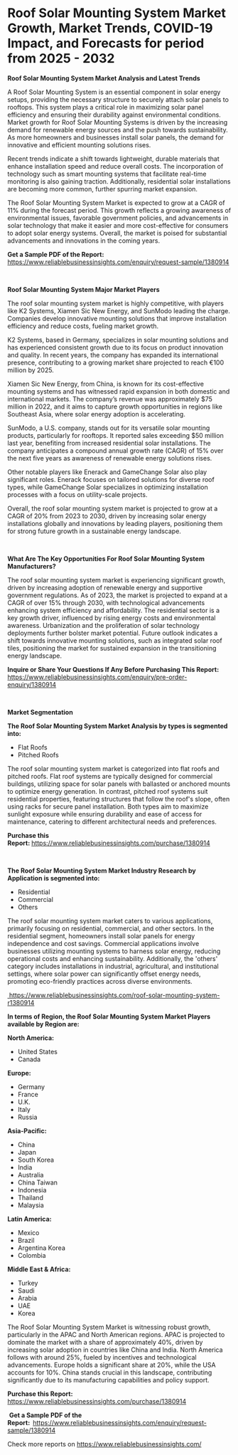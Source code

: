 <p><h1>Roof Solar Mounting System Market Growth, Market Trends, COVID-19 Impact, and Forecasts for period from 2025 - 2032</h1></p><p><strong>Roof Solar Mounting System Market Analysis and Latest Trends</strong></p>
<p><p>A Roof Solar Mounting System is an essential component in solar energy setups, providing the necessary structure to securely attach solar panels to rooftops. This system plays a critical role in maximizing solar panel efficiency and ensuring their durability against environmental conditions. Market growth for Roof Solar Mounting Systems is driven by the increasing demand for renewable energy sources and the push towards sustainability. As more homeowners and businesses install solar panels, the demand for innovative and efficient mounting solutions rises.</p><p>Recent trends indicate a shift towards lightweight, durable materials that enhance installation speed and reduce overall costs. The incorporation of technology such as smart mounting systems that facilitate real-time monitoring is also gaining traction. Additionally, residential solar installations are becoming more common, further spurring market expansion.</p><p>The Roof Solar Mounting System Market is expected to grow at a CAGR of 11% during the forecast period. This growth reflects a growing awareness of environmental issues, favorable government policies, and advancements in solar technology that make it easier and more cost-effective for consumers to adopt solar energy systems. Overall, the market is poised for substantial advancements and innovations in the coming years.</p></p>
<p><strong>Get a Sample PDF of the Report:&nbsp;</strong> <a href="https://www.reliablebusinessinsights.com/enquiry/request-sample/1380914?utm_campaign=2224&utm_medium=2&utm_source=Github&utm_content=ia&utm_term=13022025&utm_id=roof-solar-mounting-system">https://www.reliablebusinessinsights.com/enquiry/request-sample/1380914</a></p>
<p>&nbsp;</p>
<p><strong>Roof Solar Mounting System Major Market Players</strong></p>
<p><p>The roof solar mounting system market is highly competitive, with players like K2 Systems, Xiamen Sic New Energy, and SunModo leading the charge. Companies develop innovative mounting solutions that improve installation efficiency and reduce costs, fueling market growth.</p><p>K2 Systems, based in Germany, specializes in solar mounting solutions and has experienced consistent growth due to its focus on product innovation and quality. In recent years, the company has expanded its international presence, contributing to a growing market share projected to reach €100 million by 2025.</p><p>Xiamen Sic New Energy, from China, is known for its cost-effective mounting systems and has witnessed rapid expansion in both domestic and international markets. The company’s revenue was approximately $75 million in 2022, and it aims to capture growth opportunities in regions like Southeast Asia, where solar energy adoption is accelerating.</p><p>SunModo, a U.S. company, stands out for its versatile solar mounting products, particularly for rooftops. It reported sales exceeding $50 million last year, benefiting from increased residential solar installations. The company anticipates a compound annual growth rate (CAGR) of 15% over the next five years as awareness of renewable energy solutions rises.</p><p>Other notable players like Enerack and GameChange Solar also play significant roles. Enerack focuses on tailored solutions for diverse roof types, while GameChange Solar specializes in optimizing installation processes with a focus on utility-scale projects.</p><p>Overall, the roof solar mounting system market is projected to grow at a CAGR of 20% from 2023 to 2030, driven by increasing solar energy installations globally and innovations by leading players, positioning them for strong future growth in a sustainable energy landscape.</p></p>
<p>&nbsp;</p>
<p><strong>What Are The Key Opportunities For Roof Solar Mounting System Manufacturers?</strong></p>
<p><p>The roof solar mounting system market is experiencing significant growth, driven by increasing adoption of renewable energy and supportive government regulations. As of 2023, the market is projected to expand at a CAGR of over 15% through 2030, with technological advancements enhancing system efficiency and affordability. The residential sector is a key growth driver, influenced by rising energy costs and environmental awareness. Urbanization and the proliferation of solar technology deployments further bolster market potential. Future outlook indicates a shift towards innovative mounting solutions, such as integrated solar roof tiles, positioning the market for sustained expansion in the transitioning energy landscape.</p></p>
<p><strong>Inquire or Share Your Questions If Any Before Purchasing This Report:</strong> <a href="https://www.reliablebusinessinsights.com/enquiry/pre-order-enquiry/1380914?utm_campaign=2224&utm_medium=2&utm_source=Github&utm_content=ia&utm_term=13022025&utm_id=roof-solar-mounting-system">https://www.reliablebusinessinsights.com/enquiry/pre-order-enquiry/1380914</a></p>
<p>&nbsp;</p>
<p><strong>Market Segmentation</strong></p>
<p><strong>The Roof Solar Mounting System Market Analysis by types is segmented into:</strong></p>
<p><ul><li>Flat Roofs</li><li>Pitched Roofs</li></ul></p>
<p><p>The roof solar mounting system market is categorized into flat roofs and pitched roofs. Flat roof systems are typically designed for commercial buildings, utilizing space for solar panels with ballasted or anchored mounts to optimize energy generation. In contrast, pitched roof systems suit residential properties, featuring structures that follow the roof's slope, often using racks for secure panel installation. Both types aim to maximize sunlight exposure while ensuring durability and ease of access for maintenance, catering to different architectural needs and preferences.</p></p>
<p><strong>Purchase this Report:&nbsp;</strong><a href="https://www.reliablebusinessinsights.com/purchase/1380914?utm_campaign=2224&utm_medium=2&utm_source=Github&utm_content=ia&utm_term=13022025&utm_id=roof-solar-mounting-system">https://www.reliablebusinessinsights.com/purchase/1380914</a></p>
<p>&nbsp;</p>
<p><strong>The Roof Solar Mounting System Market Industry Research by Application is segmented into:</strong></p>
<p><ul><li>Residential</li><li>Commercial</li><li>Others</li></ul></p>
<p><p>The roof solar mounting system market caters to various applications, primarily focusing on residential, commercial, and other sectors. In the residential segment, homeowners install solar panels for energy independence and cost savings. Commercial applications involve businesses utilizing mounting systems to harness solar energy, reducing operational costs and enhancing sustainability. Additionally, the 'others' category includes installations in industrial, agricultural, and institutional settings, where solar power can significantly offset energy needs, promoting eco-friendly practices across diverse environments.</p></p>
<p><a href="https://www.reliablebusinessinsights.com/roof-solar-mounting-system-r1380914?utm_campaign=2224&utm_medium=2&utm_source=Github&utm_content=ia&utm_term=13022025&utm_id=roof-solar-mounting-system">&nbsp;https://www.reliablebusinessinsights.com/roof-solar-mounting-system-r1380914</a></p>
<p><strong>In terms of Region, the Roof Solar Mounting System Market Players available by Region are:</strong></p>
<p>
    <p> <strong> North America: </strong>
        <ul>
            <li>United States</li>
            <li>Canada</li>
        </ul>
        </p> 
    <p> <strong> Europe: </strong>
        <ul>
            <li>Germany</li>
            <li>France</li>
            <li>U.K.</li>
            <li>Italy</li>
            <li>Russia</li>
        </ul>
        </p> 
    <p> <strong> Asia-Pacific: </strong>
        <ul>
            <li>China</li>
            <li>Japan</li>
            <li>South Korea</li>
            <li>India</li>
            <li>Australia</li>
            <li>China Taiwan</li>
            <li>Indonesia</li>
            <li>Thailand</li>
            <li>Malaysia</li>
        </ul>
        </p> 
    <p> <strong> Latin America: </strong>
        <ul>
            <li>Mexico</li>
            <li>Brazil</li>
            <li>Argentina Korea</li>
            <li>Colombia</li>
        </ul>
        </p> 
    <p> <strong> Middle East & Africa: </strong>
        <ul>
            <li>Turkey</li>
            <li>Saudi</li>
            <li>Arabia</li>
            <li>UAE</li>
            <li>Korea</li>
        </ul>
    </p>
    </p>
<p><p>The Roof Solar Mounting System Market is witnessing robust growth, particularly in the APAC and North American regions. APAC is projected to dominate the market with a share of approximately 40%, driven by increasing solar adoption in countries like China and India. North America follows with around 25%, fueled by incentives and technological advancements. Europe holds a significant share at 20%, while the USA accounts for 10%. China stands crucial in this landscape, contributing significantly due to its manufacturing capabilities and policy support.</p></p>
<p><strong>Purchase this Report: </strong><a href="https://www.reliablebusinessinsights.com/purchase/1380914?utm_campaign=2224&utm_medium=2&utm_source=Github&utm_content=ia&utm_term=13022025&utm_id=roof-solar-mounting-system">https://www.reliablebusinessinsights.com/purchase/1380914</a></p>
<p>&nbsp;<strong>Get a Sample PDF of the Report:&nbsp;&nbsp;</strong><a href="https://www.reliablebusinessinsights.com/enquiry/request-sample/1380914?utm_campaign=2224&utm_medium=2&utm_source=Github&utm_content=ia&utm_term=13022025&utm_id=roof-solar-mounting-system">https://www.reliablebusinessinsights.com/enquiry/request-sample/1380914</a></p>
<p><strong></strong></p>
<p>Check more reports on <a href="https://www.reliablebusinessinsights.com/?utm_campaign=2224&utm_medium=2&utm_source=Github&utm_content=ia&utm_term=13022025&utm_id=roof-solar-mounting-system">https://www.reliablebusinessinsights.com/</a></p>